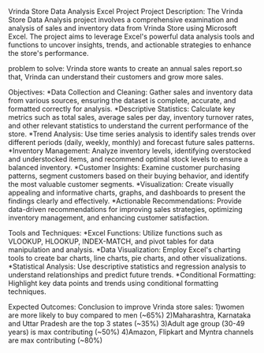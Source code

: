 Vrinda Store Data Analysis Excel Project
Project Description:
The Vrinda Store Data Analysis project involves a comprehensive examination and analysis of sales and inventory data from Vrinda Store using Microsoft Excel. The project aims to leverage Excel's powerful data analysis tools and functions to uncover insights, trends, and actionable strategies to enhance the store's performance.

problem to solve:
Vrinda store wants to create an annual sales report.so that, Vrinda can understand their customers and grow more sales.

Objectives:
*Data Collection and Cleaning: Gather sales and inventory data from various sources, ensuring the dataset is complete, accurate, and formatted correctly for analysis.
*Descriptive Statistics: Calculate key metrics such as total sales, average sales per day, inventory turnover rates, and other relevant statistics to understand the current performance of the store.
*Trend Analysis: Use time series analysis to identify sales trends over different periods (daily, weekly, monthly) and forecast future sales patterns.
*Inventory Management: Analyze inventory levels, identifying overstocked and understocked items, and recommend optimal stock levels to ensure a balanced inventory.
*Customer Insights: Examine customer purchasing patterns, segment customers based on their buying behavior, and identify the most valuable customer segments.
*Visualization: Create visually appealing and informative charts, graphs, and dashboards to present the findings clearly and effectively.
*Actionable Recommendations: Provide data-driven recommendations for improving sales strategies, optimizing inventory management, and enhancing customer satisfaction.

Tools and Techniques:
*Excel Functions: Utilize functions such as VLOOKUP, HLOOKUP, INDEX-MATCH, and pivot tables for data manipulation and analysis.
*Data Visualization: Employ Excel's charting tools to create bar charts, line charts, pie charts, and other visualizations.
*Statistical Analysis: Use descriptive statistics and regression analysis to understand relationships and predict future trends.
*Conditional Formatting: Highlight key data points and trends using conditional formatting techniques.

Expected Outcomes:
Conclusion to improve Vrinda store sales:
1)women are more likely to buy compared to men (~65%)
2)Maharashtra, Karnataka and Uttar Pradesh are the top 3 states (~35%)
3)Adult age group (30-49 years) is max contributing (~50%)
4)Amazon, Flipkart and Myntra channels are max contributing (~80%)
